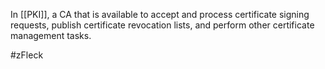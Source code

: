 In [[PKI]], a CA that is available to accept and process certificate signing requests, publish certificate revocation lists, and perform other certificate management tasks.

#zFleck 